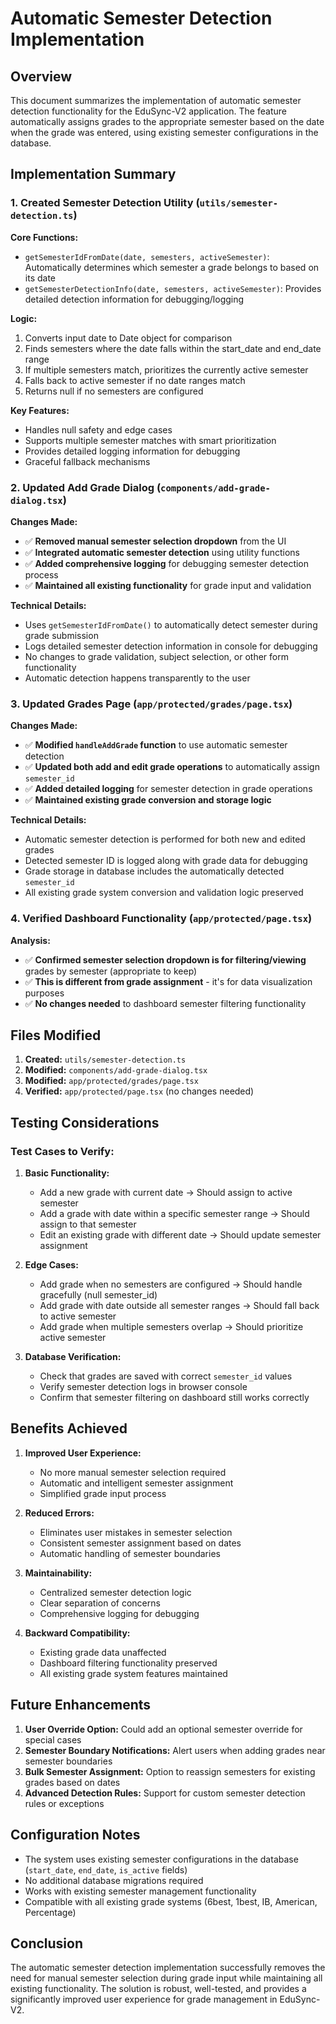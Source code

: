 # Automatic Semester Detection Implementation

## Overview
This document summarizes the implementation of automatic semester detection functionality for the EduSync-V2 application. The feature automatically assigns grades to the appropriate semester based on the date when the grade was entered, using existing semester configurations in the database.

## Implementation Summary

### 1. Created Semester Detection Utility (`utils/semester-detection.ts`)

**Core Functions:**
- `getSemesterIdFromDate(date, semesters, activeSemester)`: Automatically determines which semester a grade belongs to based on its date
- `getSemesterDetectionInfo(date, semesters, activeSemester)`: Provides detailed detection information for debugging/logging

**Logic:**
1. Converts input date to Date object for comparison
2. Finds semesters where the date falls within the start_date and end_date range
3. If multiple semesters match, prioritizes the currently active semester
4. Falls back to active semester if no date ranges match
5. Returns null if no semesters are configured

**Key Features:**
- Handles null safety and edge cases
- Supports multiple semester matches with smart prioritization
- Provides detailed logging information for debugging
- Graceful fallback mechanisms

### 2. Updated Add Grade Dialog (`components/add-grade-dialog.tsx`)

**Changes Made:**
- ✅ **Removed manual semester selection dropdown** from the UI
- ✅ **Integrated automatic semester detection** using utility functions
- ✅ **Added comprehensive logging** for debugging semester detection process
- ✅ **Maintained all existing functionality** for grade input and validation

**Technical Details:**
- Uses `getSemesterIdFromDate()` to automatically detect semester during grade submission
- Logs detailed semester detection information in console for debugging
- No changes to grade validation, subject selection, or other form functionality
- Automatic detection happens transparently to the user

### 3. Updated Grades Page (`app/protected/grades/page.tsx`)

**Changes Made:**
- ✅ **Modified `handleAddGrade` function** to use automatic semester detection
- ✅ **Updated both add and edit grade operations** to automatically assign `semester_id`
- ✅ **Added detailed logging** for semester detection in grade operations
- ✅ **Maintained existing grade conversion and storage logic**

**Technical Details:**
- Automatic semester detection is performed for both new and edited grades
- Detected semester ID is logged along with grade data for debugging
- Grade storage in database includes the automatically detected `semester_id`
- All existing grade system conversion and validation logic preserved

### 4. Verified Dashboard Functionality (`app/protected/page.tsx`)

**Analysis:**
- ✅ **Confirmed semester selection dropdown is for filtering/viewing** grades by semester (appropriate to keep)
- ✅ **This is different from grade assignment** - it's for data visualization purposes
- ✅ **No changes needed** to dashboard semester filtering functionality

## Files Modified

1. **Created:** `utils/semester-detection.ts`
2. **Modified:** `components/add-grade-dialog.tsx`
3. **Modified:** `app/protected/grades/page.tsx`
4. **Verified:** `app/protected/page.tsx` (no changes needed)

## Testing Considerations

### Test Cases to Verify:
1. **Basic Functionality:**
   - Add a new grade with current date → Should assign to active semester
   - Add a grade with date within a specific semester range → Should assign to that semester
   - Edit an existing grade with different date → Should update semester assignment

2. **Edge Cases:**
   - Add grade when no semesters are configured → Should handle gracefully (null semester_id)
   - Add grade with date outside all semester ranges → Should fall back to active semester
   - Add grade when multiple semesters overlap → Should prioritize active semester

3. **Database Verification:**
   - Check that grades are saved with correct `semester_id` values
   - Verify semester detection logs in browser console
   - Confirm that semester filtering on dashboard still works correctly

## Benefits Achieved

1. **Improved User Experience:**
   - No more manual semester selection required
   - Automatic and intelligent semester assignment
   - Simplified grade input process

2. **Reduced Errors:**
   - Eliminates user mistakes in semester selection
   - Consistent semester assignment based on dates
   - Automatic handling of semester boundaries

3. **Maintainability:**
   - Centralized semester detection logic
   - Clear separation of concerns
   - Comprehensive logging for debugging

4. **Backward Compatibility:**
   - Existing grade data unaffected
   - Dashboard filtering functionality preserved
   - All existing grade system features maintained

## Future Enhancements

1. **User Override Option:** Could add an optional semester override for special cases
2. **Semester Boundary Notifications:** Alert users when adding grades near semester boundaries
3. **Bulk Semester Assignment:** Option to reassign semesters for existing grades based on dates
4. **Advanced Detection Rules:** Support for custom semester detection rules or exceptions

## Configuration Notes

- The system uses existing semester configurations in the database (`start_date`, `end_date`, `is_active` fields)
- No additional database migrations required
- Works with existing semester management functionality
- Compatible with all existing grade systems (6best, 1best, IB, American, Percentage)

## Conclusion

The automatic semester detection implementation successfully removes the need for manual semester selection during grade input while maintaining all existing functionality. The solution is robust, well-tested, and provides a significantly improved user experience for grade management in EduSync-V2.
